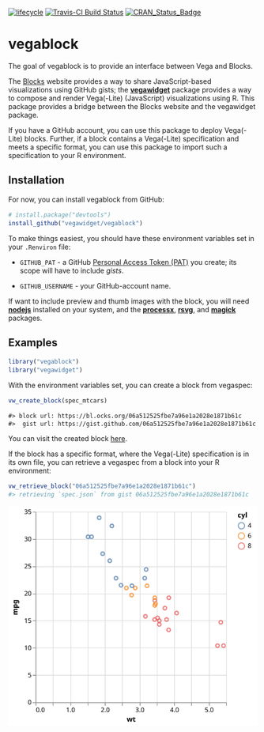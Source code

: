 
[![lifecycle](https://img.shields.io/badge/lifecycle-maturing-blue.svg)](https://www.tidyverse.org/lifecycle/#maturing)
[![Travis-CI Build
Status](https://travis-ci.org/vegawidget/vegablock.svg?branch=master)](https://travis-ci.org/vegawidget/vegablock)
[![CRAN\_Status\_Badge](http://www.r-pkg.org/badges/version/vegablock)](https://cran.r-project.org/package=vegablock)

<!-- README.md is generated from README.Rmd. Please edit that file -->

# vegablock

The goal of vegablock is to provide an interface between Vega and
Blocks.

The [Blocks](https://bl.ocks.org) website provides a way to share
JavaScript-based visualizations using GitHub gists; the
[**vegawidget**](https://vegawidget.github.io/vegawidget) package
provides a way to compose and render Vega(-Lite) (JavaScript)
visualizations using R. This package provides a bridge between the
Blocks website and the vegawidget package.

If you have a GitHub account, you can use this package to deploy
Vega(-Lite) blocks. Further, if a block contains a Vega(-Lite)
specification and meets a specific format, you can use this package to
import such a specification to your R environment.

## Installation

For now, you can install vegablock from GitHub:

``` r
# install.package("devtools")
install_github("vegawidget/vegablock")
```

To make things easiest, you should have these environment variables set
in your `.Renviron` file:

  - `GITHUB_PAT` - a GitHub [Personal Access Token
    (PAT)](https://github.com/settings/tokens) you create; its scope
    will have to include *gists*.

  - `GITHUB_USERNAME` - your GitHub-account name.

If want to include preview and thumb images with the block, you will
need **[nodejs](https://nodejs.org/en/)** installed on your system, and
the **[processx](https://processx.r-lib.org/)**,
**[rsvg](https://github.com/jeroen/rsvg)**, and
**[magick](https://github.com/ropensci/magick#readme)** packages.

## Examples

``` r
library("vegablock")
library("vegawidget")
```

With the environment variables set, you can create a block from
vegaspec:

``` r
vw_create_block(spec_mtcars)
```

    #> block url: https://bl.ocks.org/06a512525fbe7a96e1a2028e1871b61c
    #>  gist url: https://gist.github.com/06a512525fbe7a96e1a2028e1871b61c

You can visit the created block
[here](https://bl.ocks.org/06a512525fbe7a96e1a2028e1871b61c).

If the block has a specific format, where the Vega(-Lite) specification
is in its own file, you can retrieve a vegaspec from a block into your R
environment:

``` r
vw_retrieve_block("06a512525fbe7a96e1a2028e1871b61c")
#> retrieving `spec.json` from gist 06a512525fbe7a96e1a2028e1871b61c
```

![](README-unnamed-chunk-5-1.svg)<!-- -->
